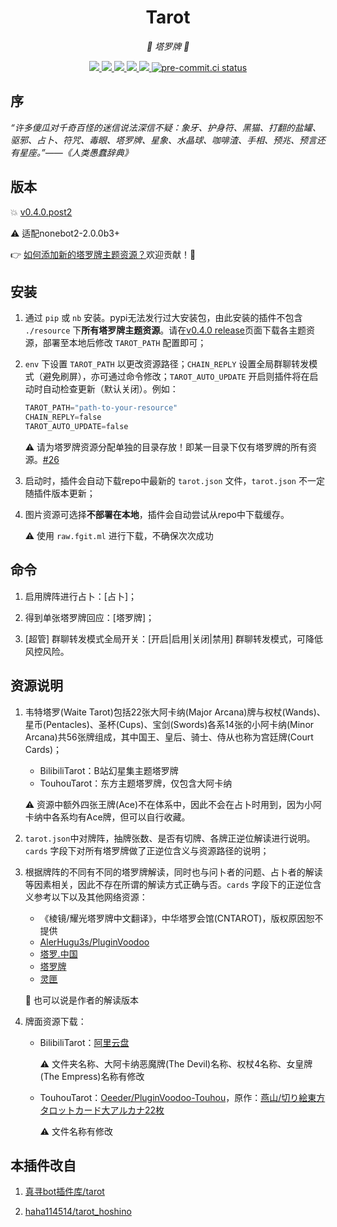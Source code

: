 <div align="center">

# Tarot

_🔮 塔罗牌 🔮_

</div>

<p align="center">
  
  <a href="https://github.com/MinatoAquaCrews/nonebot_plugin_tarot/blob/master/LICENSE">
    <img src="https://img.shields.io/github/license/MinatoAquaCrews/nonebot_plugin_tarot?color=blue">
  </a>
  
  <a href="https://github.com/nonebot/nonebot2">
    <img src="https://img.shields.io/badge/nonebot2-2.0.0b3+-green">
  </a>
  
  <a href="https://github.com/MinatoAquaCrews/nonebot_plugin_tarot/releases/tag/v0.4.0.post2">
    <img src="https://img.shields.io/github/v/release/MinatoAquaCrews/nonebot_plugin_tarot?color=orange">
  </a>

  <a href="https://www.codefactor.io/repository/github/MinatoAquaCrews/nonebot_plugin_tarot">
    <img src="https://img.shields.io/codefactor/grade/github/MinatoAquaCrews/nonebot_plugin_tarot/master?color=red">
  </a>

  <a href="https://github.com/MinatoAquaCrews/nonebot_plugin_tarot">
    <img src="https://img.shields.io/pypi/dm/nonebot_plugin_tarot">
  </a>

  <a href="https://results.pre-commit.ci/latest/github/MinatoAquaCrews/nonebot_plugin_tarot/master">
	<img src="https://results.pre-commit.ci/badge/github/MinatoAquaCrews/nonebot_plugin_tarot/master.svg" alt="pre-commit.ci status">
  </a>
  
</p>

## 序

_“许多傻瓜对千奇百怪的迷信说法深信不疑：象牙、护身符、黑猫、打翻的盐罐、驱邪、占卜、符咒、毒眼、塔罗牌、星象、水晶球、咖啡渣、手相、预兆、预言还有星座。”——《人类愚蠢辞典》_

## 版本

💥 [v0.4.0.post2](https://github.com/MinatoAquaCrews/nonebot_plugin_tarot/releases/tag/v0.4.0.post2)

⚠ 适配nonebot2-2.0.0b3+

👉 [如何添加新的塔罗牌主题资源？](./How-to-add-new-tarot-theme.md)欢迎贡献！🙏

## 安装

1. 通过 `pip` 或 `nb` 安装。pypi无法发行过大安装包，由此安装的插件不包含 `./resource` 下**所有塔罗牌主题资源**。请在[v0.4.0 release](https://github.com/MinatoAquaCrews/nonebot_plugin_tarot/releases/tag/v0.4.0)页面下载各主题资源，部署至本地后修改 `TAROT_PATH` 配置即可；

2. `env` 下设置 `TAROT_PATH` 以更改资源路径；`CHAIN_REPLY` 设置全局群聊转发模式（避免刷屏），亦可通过命令修改；`TAROT_AUTO_UPDATE` 开启则插件将在启动时自动检查更新（默认关闭）。例如：

   ```python
   TAROT_PATH="path-to-your-resource"
   CHAIN_REPLY=false
   TAROT_AUTO_UPDATE=false
   ```

   ⚠ 请为塔罗牌资源分配单独的目录存放！即某一目录下仅有塔罗牌的所有资源。[#26](https://github.com/MinatoAquaCrews/nonebot_plugin_tarot/issues/26)

3. 启动时，插件会自动下载repo中最新的 `tarot.json` 文件，`tarot.json` 不一定随插件版本更新；

4. 图片资源可选择**不部署在本地**，插件会自动尝试从repo中下载缓存。

   ⚠ 使用 `raw.fgit.ml` 进行下载，不确保次次成功

## 命令

1. 启用牌阵进行占卜：[占卜]；

2. 得到单张塔罗牌回应：[塔罗牌]；

3. [超管] 群聊转发模式全局开关：[开启|启用|关闭|禁用] 群聊转发模式，可降低风控风险。

## 资源说明

1. 韦特塔罗(Waite Tarot)包括22张大阿卡纳(Major Arcana)牌与权杖(Wands)、星币(Pentacles)、圣杯(Cups)、宝剑(Swords)各系14张的小阿卡纳(Minor Arcana)共56张牌组成，其中国王、皇后、骑士、侍从也称为宫廷牌(Court Cards)；

   - BilibiliTarot：B站幻星集主题塔罗牌
   - TouhouTarot：东方主题塔罗牌，仅包含大阿卡纳

   ⚠ 资源中额外四张王牌(Ace)不在体系中，因此不会在占卜时用到，因为小阿卡纳中各系均有Ace牌，但可以自行收藏。

2. `tarot.json`中对牌阵，抽牌张数、是否有切牌、各牌正逆位解读进行说明。`cards` 字段下对所有塔罗牌做了正逆位含义与资源路径的说明；

3. 根据牌阵的不同有不同的塔罗牌解读，同时也与问卜者的问题、占卜者的解读等因素相关，因此不存在所谓的解读方式正确与否。`cards` 字段下的正逆位含义参考以下以及其他网络资源：

   - 《棱镜/耀光塔罗牌中文翻译》，中华塔罗会馆(CNTAROT)，版权原因恕不提供
   - [AlerHugu3s/PluginVoodoo](https://github.com/AlerHugu3s/PluginVoodoo/blob/master/data/PluginVoodoo/TarotData/Tarots.json)
   - [塔罗.中国](https://tarotchina.net/)
   - [塔罗牌](http://www.taluo.org/)
   - [灵匣](https://www.lnka.cn/)

   🤔 也可以说是作者的解读版本

4. 牌面资源下载：

   - BilibiliTarot：[阿里云盘](https://www.aliyundrive.com/s/cvbxLQQ9wD5/folder/61000cc1c78a1da52ef548beb9591a01bdb09a79)

     ⚠ 文件夹名称、大阿卡纳恶魔牌(The Devil)名称、权杖4名称、女皇牌(The Empress)名称有修改

   - TouhouTarot：[Oeeder/PluginVoodoo-Touhou](https://github.com/Oeeder/PluginVoodoo-Touhou/releases/tag/PluginVoodoo)，原作：[燕山/切り絵東方タロットカード大アルカナ22枚](https://www.pixiv.net/artworks/93632047)

     ⚠ 文件名称有修改

## 本插件改自

1. [真寻bot插件库/tarot](https://github.com/AkashiCoin/nonebot_plugins_zhenxun_bot)

2. [haha114514/tarot_hoshino](https://github.com/haha114514/tarot_hoshino)
